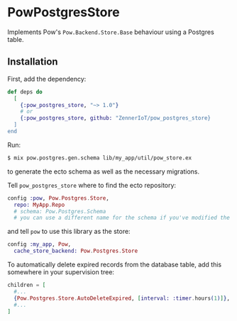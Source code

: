 # PowPostgresStore

Implements Pow's `Pow.Backend.Store.Base` behaviour using a Postgres table.

## Installation

First, add the dependency:

```elixir
def deps do
  [
    {:pow_postgres_store, "~> 1.0"}
    # or 
    {:pow_postgres_store, github: "ZennerIoT/pow_postgres_store}
  ]
end
```

Run:

```sh
$ mix pow.postgres.gen.schema lib/my_app/util/pow_store.ex
``` 

to generate the ecto schema as well as the necessary migrations.

Tell `pow_postgres_store` where to find the ecto repository:

```elixir
config :pow, Pow.Postgres.Store,
  repo: MyApp.Repo
  # schema: Pow.Postgres.Schema
  # you can use a different name for the schema if you've modified the generated file
```

and tell `pow` to use this library as the store:

```elixir
config :my_app, Pow,  
  cache_store_backend: Pow.Postgres.Store
```

To automatically delete expired records from the database table, add this somewhere in your supervision tree:

```elixir
children = [
  #...
  {Pow.Postgres.Store.AutoDeleteExpired, [interval: :timer.hours(1)]},
  #...
]
```
